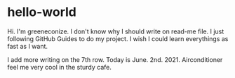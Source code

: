 # hello-world

Hi. I'm greeneconize.
I don't know why I should write on read-me file. I just following GitHub Guides to do my project.
I wish I could learn everythings as fast as I want.

I add more writing on the 7th row. Today is June. 2nd. 2021. Airconditioner feel me very cool in the sturdy cafe.
